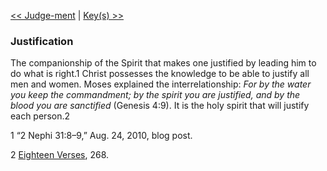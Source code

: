 [<< Judge-ment](Judge-ment.md)  |  [Key(s) >>](Key(s).md)

### Justification
The companionship of the Spirit that makes one justified by leading him to do what is right.1 Christ possesses the knowledge to be able to justify all men and women. Moses explained the interrelationship: *For by the water you keep the commandment; by the spirit you are justified, and by the blood you are sanctified* (Genesis 4:9). It is the holy spirit that will justify each person.2



1 “2 Nephi 31:8–9,” Aug. 24, 2010, blog post.


2
[Eighteen Verses](#), 268.